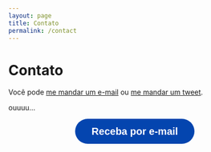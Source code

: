 ```yaml
---
layout: page
title: Contato
permalink: /contact
---
```


# Contato

Você pode [me mandar um e-mail](mailto:gitfichas@jtemporal.com) ou [me mandar um tweet](https://twitter.com/intent/tweet?text=%40jesstemporal).

ouuuu...

<div style="text-align:center;"> <a class="typeform-share button" href="https://form.typeform.com/to/yhkZwNhL?typeform-medium=embed-snippet" data-mode="popup" style="display:inline-block;text-decoration:none;background-color:#0445AF;color:white;cursor:pointer;font-family:Helvetica,Arial,sans-serif;font-size:20px;line-height:50px;text-align:center;margin:0;height:50px;padding:0px 33px;border-radius:25px;max-width:100%;white-space:nowrap;overflow:hidden;text-overflow:ellipsis;font-weight:bold;-webkit-font-smoothing:antialiased;-moz-osx-font-smoothing:grayscale;" data-size="100" target="_blank">Receba por e-mail </a> </div> <script> (function() { var qs,js,q,s,d=document, gi=d.getElementById, ce=d.createElement, gt=d.getElementsByTagName, id="typef_orm_share", b="https://embed.typeform.com/"; if(!gi.call(d,id)){ js=ce.call(d,"script"); js.id=id; js.src=b+"embed.js"; q=gt.call(d,"script")[0]; q.parentNode.insertBefore(js,q) } })() </script>
